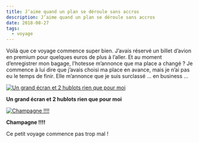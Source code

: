 ```yaml
---
title: J’aime quand un plan se déroule sans accros
description: J’aime quand un plan se déroule sans accros
date: 2018-08-27
tags:
  - voyage
---
```


Voilà que ce voyage commence super bien. J’avais réservé un billet d’avion en premium pour quelques euros de plus à l’aller. Et au moment d’enregistrer mon bagage, l’hotesse m’annonce que ma place a changé ? Je commence à lui dire que j’avais choisi ma place en avance, mais je n’ai pas eu le temps de finir. Elle m’annonce que je suis surclassé ... en business ...

 [![Un grand écran et 2 hublots rien que pour moi](img/55c5a9e6-245c-4b90-a78e-b532da503483.jpg?1652016994)](img/55c5a9e6-245c-4b90-a78e-b532da503483.jpg)

**Un grand écran et 2 hublots rien que pour moi**

 [![Champagne !!!!](img/e7520f2d-7b03-476f-b042-fe13daecaeeb.jpg?1652016996)](img/e7520f2d-7b03-476f-b042-fe13daecaeeb.jpg)

**Champagne !!!!**

Ce petit voyage commence pas trop mal !